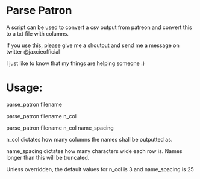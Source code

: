 # Parse Patron
A script can be used to convert a csv output from patreon and convert this to a txt file with columns.

If you use this, please give me a shoutout and send me a message on twitter @jaxcieofficial

I just like to know that my things are helping someone :)

# Usage:
parse_patron filename

parse_patron filename n_col

parse_patron filename n_col name_spacing

n_col dictates how many columns the names shall be outputted as.

name_spacing dictates how many characters wide each row is. Names longer than this will be truncated.

Unless overridden, the default values for n_col is 3 and name_spacing is 25
